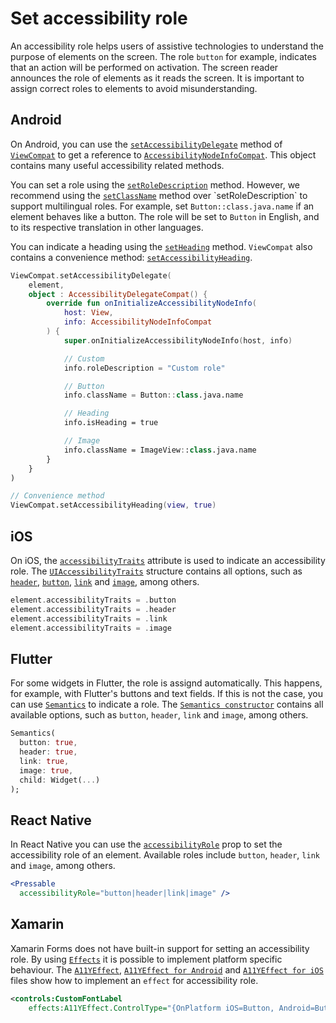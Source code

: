 # Set accessibility role

An accessibility role helps users of assistive technologies to understand the purpose of elements on the screen. The role `button` for example, indicates that an action will be performed on activation. The screen reader announces the role of elements as it reads the screen. It is important to assign correct roles to elements to avoid misunderstanding.

## Android

On Android, you can use the [`setAccessibilityDelegate`](https://developer.android.com/reference/androidx/core/view/ViewCompat#setAccessibilityDelegate(android.view.View,androidx.core.view.AccessibilityDelegateCompat)) method of [`ViewCompat`](https://developer.android.com/reference/androidx/core/view/ViewCompat) to get a reference to [`AccessibilityNodeInfoCompat`](https://developer.android.com/reference/androidx/core/view/accessibility/AccessibilityNodeInfoCompat). This object contains many useful accessibility related methods.

You can set a role using the [`setRoleDescription`](https://developer.android.com/reference/androidx/core/view/accessibility/AccessibilityNodeInfoCompat#setRoleDescription(java.lang.CharSequence)) method. However, we recommend using the [`setClassName`](https://developer.android.com/reference/androidx/core/view/accessibility/AccessibilityNodeInfoCompat#setClassName(java.lang.CharSequence)) method over `setRoleDescription` to support multilingual roles. For example, set `Button::class.java.name` if an element behaves like a button. The role will be set to `Button` in English, and to its respective translation in other languages.

You can indicate a heading using the [`setHeading`](https://developer.android.com/reference/androidx/core/view/accessibility/AccessibilityNodeInfoCompat#setHeading(boolean)) method. `ViewCompat` also contains a convenience method: [`setAccessibilityHeading`](https://developer.android.com/reference/androidx/core/view/ViewCompat#setAccessibilityHeading(android.view.View,%20boolean)).

```kotlin
ViewCompat.setAccessibilityDelegate(
    element,
    object : AccessibilityDelegateCompat() {
        override fun onInitializeAccessibilityNodeInfo(
            host: View,
            info: AccessibilityNodeInfoCompat
        ) {
            super.onInitializeAccessibilityNodeInfo(host, info)

            // Custom
            info.roleDescription = "Custom role"

            // Button
            info.className = Button::class.java.name

            // Heading
            info.isHeading = true

            // Image
            info.className = ImageView::class.java.name
        }
    }
)

// Convenience method
ViewCompat.setAccessibilityHeading(view, true)
```

## iOS

On iOS, the [`accessibilityTraits`](https://developer.apple.com/documentation/objectivec/nsobject/1615202-accessibilitytraits) attribute is used to indicate an accessibility role. The [`UIAccessibilityTraits`](https://developer.apple.com/documentation/uikit/uiaccessibility/uiaccessibilitytraits) structure contains all options, such as [`header`](https://developer.apple.com/documentation/uikit/uiaccessibilitytraits/1620170-header), [`button`](https://developer.apple.com/documentation/uikit/uiaccessibility/uiaccessibilitytraits/1620194-button), [`link`](https://developer.apple.com/documentation/uikit/uiaccessibility/uiaccessibilitytraits/1620178-link) and [`image`](https://developer.apple.com/documentation/uikit/uiaccessibilitytraits/1620174-image), among others.

```swift
element.accessibilityTraits = .button
element.accessibilityTraits = .header
element.accessibilityTraits = .link
element.accessibilityTraits = .image
```

## Flutter

For some widgets in Flutter, the role is assignd automatically. This happens, for example, with Flutter's buttons and text fields. If this is not the case, you can use [`Semantics`](https://api.flutter.dev/flutter/widgets/Semantics-class.html) to indicate a role. The [`Semantics constructor`](https://api.flutter.dev/flutter/widgets/Semantics/Semantics.html) contains all available options, such as `button`, `header`, `link` and `image`, among others.

```dart
Semantics(
  button: true,
  header: true,
  link: true,
  image: true,
  child: Widget(...)
);
```

## React Native

In React Native you can use the [`accessibilityRole`](https://reactnative.dev/docs/accessibility#accessibilityrole) prop to set the accessibility role of an element. Available roles include `button`, `header`, `link` and `image`, among others.

```jsx
<Pressable 
  accessibilityRole="button|header|link|image" />
```

## Xamarin

Xamarin Forms does not have built-in support for setting an accessibility role. By using [`Effects`](https://docs.microsoft.com/en-us/xamarin/xamarin-forms/app-fundamentals/effects/introduction) it is possible to implement platform specific behaviour. The [`A11YEffect`](https://github.com/appt-org/accessibility-code-examples/blob/main/Xamarin/en/A11yEffect.md), [`A11YEffect for Android`](https://github.com/appt-org/accessibility-code-examples/blob/main/Xamarin/en/A11yEffect_Android.md) and [`A11YEffect for iOS`](https://github.com/appt-org/accessibility-code-examples/blob/main/Xamarin/en/A11yEffect_iOS.md) files show how to implement an `effect` for accessibility role.

```xml
<controls:CustomFontLabel
    effects:A11YEffect.ControlType="{OnPlatform iOS=Button, Android=Button}" />
```

